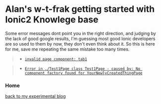 # Alan's w-t-frak getting started with Ionic2 Knowlege base

Some error messages dont point you in the right direction, and judging by the lack of good google results, I'm guessing most good Ionic developers are so used to them by now, they don't even think about it. So this is here for me, save me repeating the same mistake too many times.

> * [`invalid page component: tab1`](knowledge-base/invalid-page-component-tab1.md)

> * [`Error in ./Test1Page class Test1Page - caused by: No component factory found for YourNewlyCreatedThingPage`](knowledge-base/no-component-factory-found-for-page.md)

### Home

[back to my experimental blog](../../README.md)